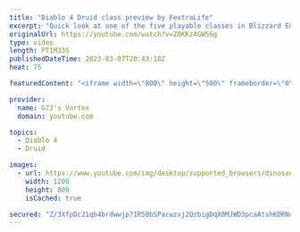 ```yaml
---
title: "Diablo 4 Druid class preview by FextraLife"
excerpt: "Quick look at one of the five playable classes in Blizzard Entertainment much beloved and anticipated A-RPG - DIABLO IV. Diablo ..."
originalUrl: https://youtube.com/watch?v=Z0KKz4GW56g
type: video
length: PT1M33S
publishedDateTime: 2023-03-07T20:43:18Z
heat: 75

featuredContent: "<iframe width=\"800\" height=\"500\" frameborder=\"0\" src=\"https://www.youtube.com/embed/Z0KKz4GW56g\" allow=\"accelerometer; autoplay; encrypted-media; gyroscope; picture-in-picture\" allowfullscreen></iframe>"

provider:
  name: G7J's Vortex
  domain: youtube.com

topics:
  - Diablo 4
  - Druid

images:
  - url: https://www.youtube.com/img/desktop/supported_browsers/dinosaur.png
    width: 1200
    height: 800
    isCached: true

secured: "Z/3XfpDc21qb4brdwwjp71R50bSPacwzvj2QzbigDqX0MJWD3pcaAtshKDRNu8Q3Q/S1SbwUCPOlROxyILs8Eo/HVxru2vNGDlGRKsCIS6z3a/AP1smXTdOxNti6FcPKo6fR2v+toROZ59b7rCZ/MB63Cwv+CV0z2T5PUN0cwvpwVFC9Ms0Hvy1qEFNDQUikO9MMHhvR7AfwydJmAmt5fPX7tim01ZMBgwyAtBvRaTEuwiRSkw3jEa6wknKdiOlmrxC+wZIVoXwS3stbJGFAQMi7ZoGiIMdALwUjpgEF8ibs44CCN3daYic9ynwytHP9dkaaGkh1fHYQ7VVGISLI0gYbao10/oGMW8PjUojWZBSDeobNUBpf+ZsmGJ0xPO1pFea0y3Czeg5ijG2NhTz7hQ==;R7asj/poFt7LL2cdQrobAw=="
---
```


